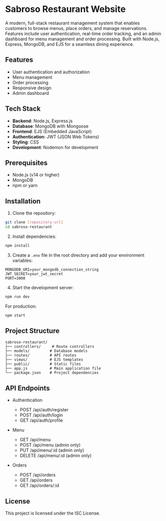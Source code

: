# Sabroso Restaurant Website

A modern, full-stack restaurant management system that enables customers to browse menus, place orders, and manage reservations. Features include user authentication, real-time order tracking, and an admin dashboard for menu management and order processing. Built with Node.js, Express, MongoDB, and EJS for a seamless dining experience.

## Features

- User authentication and authorization
- Menu management
- Order processing
- Responsive design
- Admin dashboard

## Tech Stack

- **Backend**: Node.js, Express.js
- **Database**: MongoDB with Mongoose
- **Frontend**: EJS (Embedded JavaScript)
- **Authentication**: JWT (JSON Web Tokens)
- **Styling**: CSS
- **Development**: Nodemon for development

## Prerequisites

- Node.js (v14 or higher)
- MongoDB
- npm or yarn

## Installation

1. Clone the repository:
```bash
git clone [repository-url]
cd sabroso-restaurant
```

2. Install dependencies:
```bash
npm install
```

3. Create a `.env` file in the root directory and add your environment variables:
```
MONGODB_URI=your_mongodb_connection_string
JWT_SECRET=your_jwt_secret
PORT=3000
```

4. Start the development server:
```bash
npm run dev
```

For production:
```bash
npm start
```

## Project Structure

```
sabroso-restaurant/
├── controllers/     # Route controllers
├── models/         # Database models
├── routes/         # API routes
├── views/          # EJS templates
├── public/         # Static files
├── app.js          # Main application file
└── package.json    # Project dependencies
```

## API Endpoints

- Authentication
  - POST /api/auth/register
  - POST /api/auth/login
  - GET /api/auth/profile

- Menu
  - GET /api/menu
  - POST /api/menu (admin only)
  - PUT /api/menu/:id (admin only)
  - DELETE /api/menu/:id (admin only)

- Orders
  - POST /api/orders
  - GET /api/orders
  - GET /api/orders/:id

## License

This project is licensed under the ISC License.
